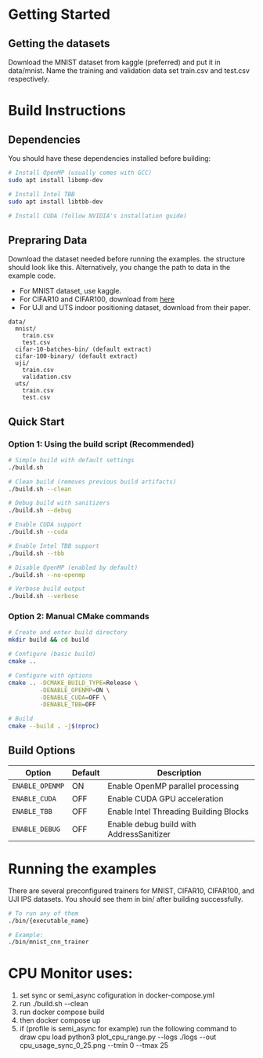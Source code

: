# Getting Started

## Getting the datasets
Download the MNIST dataset from kaggle (preferred) and put it in data/mnist. Name the training and validation data set train.csv and test.csv respectively.

# Build Instructions

## Dependencies
You should have these dependencies installed before building:

```bash
# Install OpenMP (usually comes with GCC)
sudo apt install libomp-dev

# Install Intel TBB
sudo apt install libtbb-dev

# Install CUDA (follow NVIDIA's installation guide)
```

## Prepraring Data
Download the dataset needed before running the examples.
the structure should look like this. Alternatively, you change the path to data in the example code.

- For MNIST dataset, use kaggle.
- For CIFAR10 and CIFAR100, download from
[here](https://www.cs.toronto.edu/~kriz/cifar.html)
- For UJI and UTS indoor positioning dataset, download from their paper.

```
data/
  mnist/
    train.csv
    test.csv
  cifar-10-batches-bin/ (default extract)
  cifar-100-binary/ (default extract)
  uji/
    train.csv
    validation.csv
  uts/
    train.csv
    test.csv
```
## Quick Start

### Option 1: Using the build script (Recommended)
```bash
# Simple build with default settings
./build.sh

# Clean build (removes previous build artifacts)
./build.sh --clean

# Debug build with sanitizers
./build.sh --debug

# Enable CUDA support
./build.sh --cuda

# Enable Intel TBB support
./build.sh --tbb

# Disable OpenMP (enabled by default)
./build.sh --no-openmp

# Verbose build output
./build.sh --verbose
```

### Option 2: Manual CMake commands
```bash
# Create and enter build directory
mkdir build && cd build

# Configure (basic build)
cmake ..

# Configure with options
cmake .. -DCMAKE_BUILD_TYPE=Release \
         -DENABLE_OPENMP=ON \
         -DENABLE_CUDA=OFF \
         -DENABLE_TBB=OFF

# Build
cmake --build . -j$(nproc)
```

## Build Options

| Option | Default | Description |
|--------|---------|-------------|
| `ENABLE_OPENMP` | ON | Enable OpenMP parallel processing |
| `ENABLE_CUDA` | OFF | Enable CUDA GPU acceleration |
| `ENABLE_TBB` | OFF | Enable Intel Threading Building Blocks |
| `ENABLE_DEBUG` | OFF | Enable debug build with AddressSanitizer |

# Running the examples
There are several preconfigured trainers for MNIST, CIFAR10, CIFAR100, and UJI IPS datasets. You should see them in bin/ after building successfully. 

```bash
# To run any of them
./bin/{executable_name}

# Example: 
./bin/mnist_cnn_trainer
```
# CPU Monitor uses:
1. set sync or semi_async cofiguration in docker-compose.yml
2. run ./build.sh --clean
3. run docker compose build 
4. then docker compose up
5. if (profile is semi_async for example) run the following command to draw cpu load
  python3 plot_cpu_range.py --logs ./logs --out cpu_usage_sync_0_25.png --tmin 0 --tmax 25
